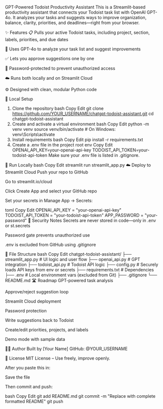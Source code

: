 GPT-Powered Todoist Productivity Assistant
This is a Streamlit-based productivity assistant that connects your Todoist task list with OpenAI GPT-4o. It analyzes your tasks and suggests ways to improve organization, balance, clarity, priorities, and deadlines—right from your browser.

✨ Features
📋 Pulls your active Todoist tasks, including project, section, labels, priorities, and due dates

🤖 Uses GPT-4o to analyze your task list and suggest improvements

✅ Lets you approve suggestions one by one

🔐 Password-protected to prevent unauthorized access

☁️ Runs both locally and on Streamlit Cloud

⚙️ Designed with clean, modular Python code

🔧 Local Setup
1. Clone the repository
bash
Copy
Edit
git clone https://github.com/YOUR_USERNAME/chatgpt-todoist-assistant.git
cd chatgpt-todoist-assistant
2. Create and activate a virtual environment
bash
Copy
Edit
python -m venv venv
source venv/bin/activate  # On Windows: venv\Scripts\activate
3. Install requirements
bash
Copy
Edit
pip install -r requirements.txt
4. Create a .env file in the project root
env
Copy
Edit
OPENAI_API_KEY=your-openai-api-key
TODOIST_API_TOKEN=your-todoist-api-token
Make sure your .env file is listed in .gitignore.

🚀 Run Locally
bash
Copy
Edit
streamlit run streamlit_app.py
☁️ Deploy to Streamlit Cloud
Push your repo to GitHub

Go to streamlit.io/cloud

Click Create App and select your GitHub repo

Set your secrets in Manage App → Secrets:

toml
Copy
Edit
OPENAI_API_KEY = "your-openai-api-key"
TODOIST_API_TOKEN = "your-todoist-api-token"
APP_PASSWORD = "your-password"
🔐 Security Notes
Secrets are never stored in code—only in .env or st.secrets

Password gate prevents unauthorized use

.env is excluded from GitHub using .gitignore

📁 File Structure
bash
Copy
Edit
chatgpt-todoist-assistant/
├── streamlit_app.py        # UI logic and user flow
├── openai_api.py           # GPT integration
├── todoist_api.py          # Todoist API logic
├── config.py               # Securely loads API keys from env or secrets
├── requirements.txt        # Dependencies
├── .env                    # Local environment vars (excluded from Git)
├── .gitignore
└── README.md
🛣 Roadmap
 GPT-powered task analysis

 Approve/reject suggestion loop

 Streamlit Cloud deployment

 Password protection

 Write suggestions back to Todoist

 Create/edit priorities, projects, and labels

 Demo mode with sample data

👨‍💻 Author
Built by [Your Name]
GitHub: @YOUR_USERNAME

📝 License
MIT License – Use freely, improve openly.

After you paste this in:

Save the file

Then commit and push:

bash
Copy
Edit
git add README.md
git commit -m "Replace with complete formatted README"
git push